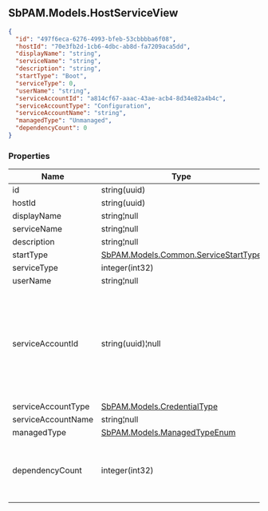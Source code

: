 
<h2 id="tocS_SbPAM.Models.HostServiceView">SbPAM.Models.HostServiceView</h2>

<a id="schemasbpam.models.hostserviceview"></a>
<a id="schema_SbPAM.Models.HostServiceView"></a>
<a id="tocSsbpam.models.hostserviceview"></a>
<a id="tocssbpam.models.hostserviceview"></a>

```json
{
  "id": "497f6eca-6276-4993-bfeb-53cbbbba6f08",
  "hostId": "70e3fb2d-1cb6-4dbc-ab8d-fa7209aca5dd",
  "displayName": "string",
  "serviceName": "string",
  "description": "string",
  "startType": "Boot",
  "serviceType": 0,
  "userName": "string",
  "serviceAccountId": "a814cf67-aaac-43ae-acb4-8d34e82a4b4c",
  "serviceAccountType": "Configuration",
  "serviceAccountName": "string",
  "managedType": "Unmanaged",
  "dependencyCount": 0
}

```

### Properties

|Name|Type|Required|Restrictions|Description|
|---|---|---|---|---|
|id|string(uuid)|false|none|none|
|hostId|string(uuid)|false|none|none|
|displayName|string¦null|false|none|none|
|serviceName|string¦null|false|none|none|
|description|string¦null|false|none|none|
|startType|[SbPAM.Models.Common.ServiceStartType](../Models/sbpam.models.common.servicestarttype.md)|false|none|none|
|serviceType|integer(int32)|false|none|none|
|userName|string¦null|false|none|none|
|serviceAccountId|string(uuid)¦null|false|none|The Credential record that represents the local account on the host that runs the service and which we manage|
|serviceAccountType|[SbPAM.Models.CredentialType](../Models/sbpam.models.credentialtype.md)|false|none|none|
|serviceAccountName|string¦null|false|none|none|
|managedType|[SbPAM.Models.ManagedTypeEnum](../Models/sbpam.models.managedtypeenum.md)|false|none|none|
|dependencyCount|integer(int32)|false|none|How many other local services depend on this one's existence?|


